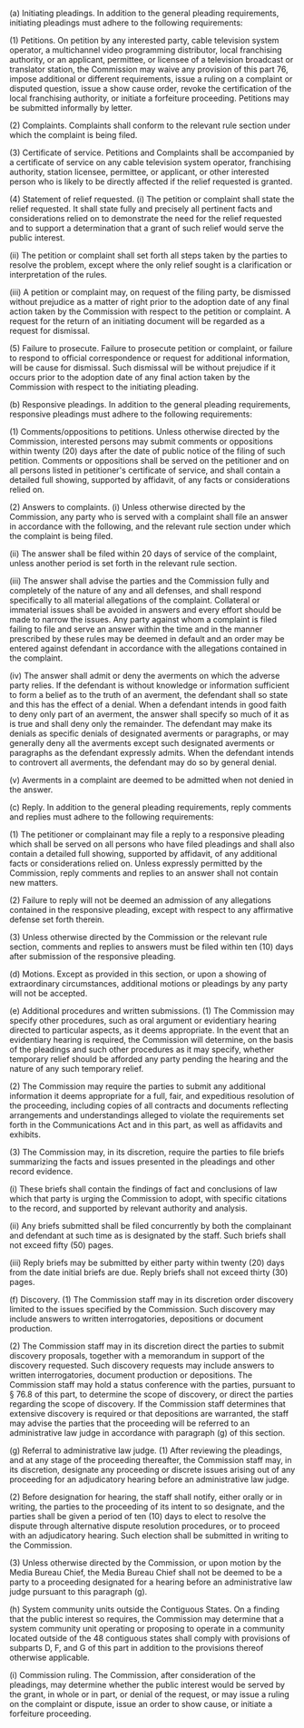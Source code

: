 (a) Initiating pleadings. In addition to the general pleading requirements, initiating pleadings must adhere to the following requirements:

(1) Petitions. On petition by any interested party, cable television system operator, a multichannel video programming distributor, local franchising authority, or an applicant, permittee, or licensee of a television broadcast or translator station, the Commission may waive any provision of this part 76, impose additional or different requirements, issue a ruling on a complaint or disputed question, issue a show cause order, revoke the certification of the local franchising authority, or initiate a forfeiture proceeding. Petitions may be submitted informally by letter.

(2) Complaints. Complaints shall conform to the relevant rule section under which the complaint is being filed.

(3) Certificate of service. Petitions and Complaints shall be accompanied by a certificate of service on any cable television system operator, franchising authority, station licensee, permittee, or applicant, or other interested person who is likely to be directly affected if the relief requested is granted.

(4) Statement of relief requested. (i) The petition or complaint shall state the relief requested. It shall state fully and precisely all pertinent facts and considerations relied on to demonstrate the need for the relief requested and to support a determination that a grant of such relief would serve the public interest.

(ii) The petition or complaint shall set forth all steps taken by the parties to resolve the problem, except where the only relief sought is a clarification or interpretation of the rules.

(iii) A petition or complaint may, on request of the filing party, be dismissed without prejudice as a matter of right prior to the adoption date of any final action taken by the Commission with respect to the petition or complaint. A request for the return of an initiating document will be regarded as a request for dismissal.

(5) Failure to prosecute. Failure to prosecute petition or complaint, or failure to respond to official correspondence or request for additional information, will be cause for dismissal. Such dismissal will be without prejudice if it occurs prior to the adoption date of any final action taken by the Commission with respect to the initiating pleading.

(b) Responsive pleadings. In addition to the general pleading requirements, responsive pleadings must adhere to the following requirements:

(1) Comments/oppositions to petitions. Unless otherwise directed by the Commission, interested persons may submit comments or oppositions within twenty (20) days after the date of public notice of the filing of such petition. Comments or oppositions shall be served on the petitioner and on all persons listed in petitioner's certificate of service, and shall contain a detailed full showing, supported by affidavit, of any facts or considerations relied on.

(2) Answers to complaints. (i) Unless otherwise directed by the Commission, any party who is served with a complaint shall file an answer in accordance with the following, and the relevant rule section under which the complaint is being filed.

(ii) The answer shall be filed within 20 days of service of the complaint, unless another period is set forth in the relevant rule section.

(iii) The answer shall advise the parties and the Commission fully and completely of the nature of any and all defenses, and shall respond specifically to all material allegations of the complaint. Collateral or immaterial issues shall be avoided in answers and every effort should be made to narrow the issues. Any party against whom a complaint is filed failing to file and serve an answer within the time and in the manner prescribed by these rules may be deemed in default and an order may be entered against defendant in accordance with the allegations contained in the complaint.

(iv) The answer shall admit or deny the averments on which the adverse party relies. If the defendant is without knowledge or information sufficient to form a belief as to the truth of an averment, the defendant shall so state and this has the effect of a denial. When a defendant intends in good faith to deny only part of an averment, the answer shall specify so much of it as is true and shall deny only the remainder. The defendant may make its denials as specific denials of designated averments or paragraphs, or may generally deny all the averments except such designated averments or paragraphs as the defendant expressly admits. When the defendant intends to controvert all averments, the defendant may do so by general denial.

(v) Averments in a complaint are deemed to be admitted when not denied in the answer.

(c) Reply. In addition to the general pleading requirements, reply comments and replies must adhere to the following requirements:

(1) The petitioner or complainant may file a reply to a responsive pleading which shall be served on all persons who have filed pleadings and shall also contain a detailed full showing, supported by affidavit, of any additional facts or considerations relied on. Unless expressly permitted by the Commission, reply comments and replies to an answer shall not contain new matters.

(2) Failure to reply will not be deemed an admission of any allegations contained in the responsive pleading, except with respect to any affirmative defense set forth therein.

(3) Unless otherwise directed by the Commission or the relevant rule section, comments and replies to answers must be filed within ten (10) days after submission of the responsive pleading.
              

(d) Motions. Except as provided in this section, or upon a showing of extraordinary circumstances, additional motions or pleadings by any party will not be accepted.

(e) Additional procedures and written submissions. (1) The Commission may specify other procedures, such as oral argument or evidentiary hearing directed to particular aspects, as it deems appropriate. In the event that an evidentiary hearing is required, the Commission will determine, on the basis of the pleadings and such other procedures as it may specify, whether temporary relief should be afforded any party pending the hearing and the nature of any such temporary relief.

(2) The Commission may require the parties to submit any additional information it deems appropriate for a full, fair, and expeditious resolution of the proceeding, including copies of all contracts and documents reflecting arrangements and understandings alleged to violate the requirements set forth in the Communications Act and in this part, as well as affidavits and exhibits.

(3) The Commission may, in its discretion, require the parties to file briefs summarizing the facts and issues presented in the pleadings and other record evidence.

(i) These briefs shall contain the findings of fact and conclusions of law which that party is urging the Commission to adopt, with specific citations to the record, and supported by relevant authority and analysis.

(ii) Any briefs submitted shall be filed concurrently by both the complainant and defendant at such time as is designated by the staff. Such briefs shall not exceed fifty (50) pages.

(iii) Reply briefs may be submitted by either party within twenty (20) days from the date initial briefs are due. Reply briefs shall not exceed thirty (30) pages.

(f) Discovery. (1) The Commission staff may in its discretion order discovery limited to the issues specified by the Commission. Such discovery may include answers to written interrogatories, depositions or document production.

(2) The Commission staff may in its discretion direct the parties to submit discovery proposals, together with a memorandum in support of the discovery requested. Such discovery requests may include answers to written interrogatories, document production or depositions. The Commission staff may hold a status conference with the parties, pursuant to § 76.8 of this part, to determine the scope of discovery, or direct the parties regarding the scope of discovery. If the Commission staff determines that extensive discovery is required or that depositions are warranted, the staff may advise the parties that the proceeding will be referred to an administrative law judge in accordance with paragraph (g) of this section.

(g) Referral to administrative law judge. (1) After reviewing the pleadings, and at any stage of the proceeding thereafter, the Commission staff may, in its discretion, designate any proceeding or discrete issues arising out of any proceeding for an adjudicatory hearing before an administrative law judge.

(2) Before designation for hearing, the staff shall notify, either orally or in writing, the parties to the proceeding of its intent to so designate, and the parties shall be given a period of ten (10) days to elect to resolve the dispute through alternative dispute resolution procedures, or to proceed with an adjudicatory hearing. Such election shall be submitted in writing to the Commission.

(3) Unless otherwise directed by the Commission, or upon motion by the Media Bureau Chief, the Media Bureau Chief shall not be deemed to be a party to a proceeding designated for a hearing before an administrative law judge pursuant to this paragraph (g).

(h) System community units outside the Contiguous States. On a finding that the public interest so requires, the Commission may determine that a system community unit operating or proposing to operate in a community located outside of the 48 contiguous states shall comply with provisions of subparts D, F, and G of this part in addition to the provisions thereof otherwise applicable.

(i) Commission ruling. The Commission, after consideration of the pleadings, may determine whether the public interest would be served by the grant, in whole or in part, or denial of the request, or may issue a ruling on the complaint or dispute, issue an order to show cause, or initiate a forfeiture proceeding.
              


